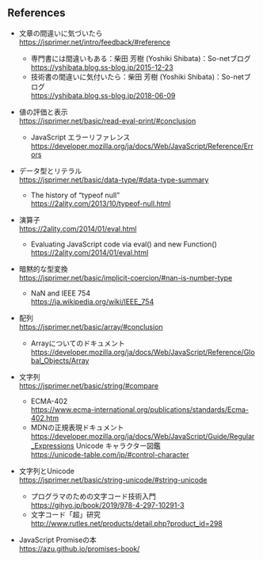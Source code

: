 ## References

- 文章の間違いに気づいたら  
  https://jsprimer.net/intro/feedback/#reference
   + 専門書には間違いもある：柴田 芳樹 (Yoshiki Shibata)：So-netブログ  
     https://yshibata.blog.ss-blog.jp/2015-12-23
   + 技術書の間違いに気付いたら：柴田 芳樹 (Yoshiki Shibata)：So-netブログ  
     https://yshibata.blog.ss-blog.jp/2018-06-09
- 値の評価と表示  
  https://jsprimer.net/basic/read-eval-print/#conclusion
   + JavaScript エラーリファレンス  
     https://developer.mozilla.org/ja/docs/Web/JavaScript/Reference/Errors
- データ型とリテラル  
  https://jsprimer.net/basic/data-type/#data-type-summary
   + The history of “typeof null”  
     https://2ality.com/2013/10/typeof-null.html
- 演算子  
  https://2ality.com/2014/01/eval.html
   + Evaluating JavaScript code via eval() and new Function()
     https://2ality.com/2014/01/eval.html
- 暗黙的な型変換  
  https://jsprimer.net/basic/implicit-coercion/#nan-is-number-type
   + NaN and IEEE 754  
     https://ja.wikipedia.org/wiki/IEEE_754
- 配列  
  https://jsprimer.net/basic/array/#conclusion
   + Arrayについてのドキュメント  
     https://developer.mozilla.org/ja/docs/Web/JavaScript/Reference/Global_Objects/Array
- 文字列  
  https://jsprimer.net/basic/string/#compare
   + ECMA-402  
     https://www.ecma-international.org/publications/standards/Ecma-402.htm
   + MDNの正規表現ドキュメント  
     https://developer.mozilla.org/ja/docs/Web/JavaScript/Guide/Regular_Expressions
     Unicode キャラクター図鑑  
     https://unicode-table.com/jp/#control-character
- 文字列とUnicode  
  https://jsprimer.net/basic/string-unicode/#string-unicode
   + プログラマのための文字コード技術入門  
     https://gihyo.jp/book/2019/978-4-297-10291-3
   + 文字コード「超」研究  
     http://www.rutles.net/products/detail.php?product_id=298


- JavaScript Promiseの本  
  https://azu.github.io/promises-book/
